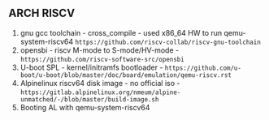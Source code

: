 ## ARCH RISCV
1. gnu gcc toolchain  - cross_compile - used x86_64 HW to run qemu-system-riscv64 ```https://github.com/riscv-collab/riscv-gnu-toolchain```
2. opensbi - riscv M-mode to S-mode/HV-mode - ```https://github.com/riscv-software-src/opensbi```
3. U-boot SPL - kernel/initramfs bootloader - ```https://github.com/u-boot/u-boot/blob/master/doc/board/emulation/qemu-riscv.rst```
4. Alpinelinux riscv64 disk image - no official iso - ```https://gitlab.alpinelinux.org/nmeum/alpine-unmatched/-/blob/master/build-image.sh```
5. Booting AL with qemu-system-riscv64 
